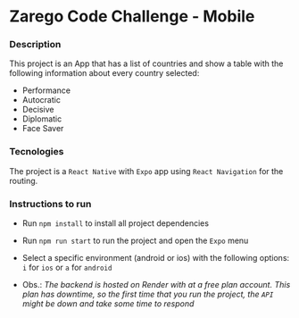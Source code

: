 # Zarego Code Challenge - Mobile

### Description

This project is an App that has a list of countries and show a table with the following information about every country selected:

- Performance
- Autocratic
- Decisive
- Diplomatic
- Face Saver

### Tecnologies

The project is a `React Native` with `Expo` app using `React Navigation` for the routing.

### Instructions to run

- Run `npm install` to install all project dependencies
- Run `npm run start` to run the project and open the `Expo` menu
- Select a specific environment (android or ios) with the following options: `i` for `ios` or `a` for `android`


- Obs.: *The backend is hosted on Render with at a free plan account. This plan has downtime, so the first time that you run the project, the `API` might be down and take some time to respond*